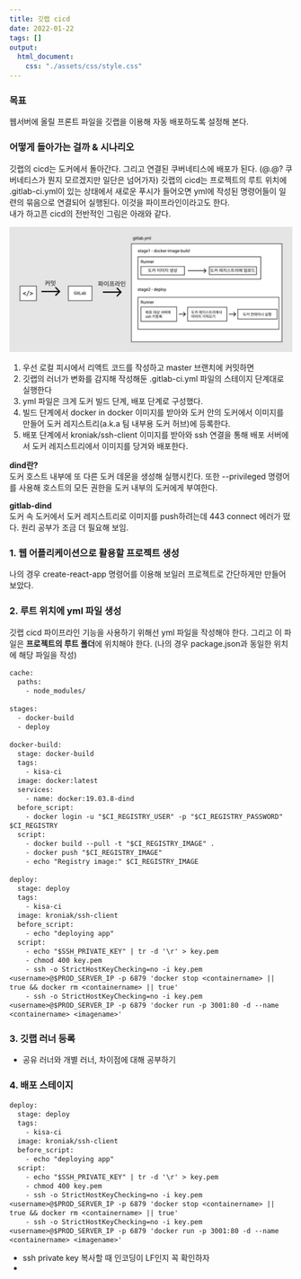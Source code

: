 ```yaml
---
title: 깃랩 cicd
date: 2022-01-22
tags: []
output:
  html_document:
    css: "./assets/css/style.css"
---
```


### 목표

웹서버에 올릴 프론트 파일을 깃랩을 이용해 자동 배포하도록 설정해 본다.

### 어떻게 돌아가는 걸까 & 시나리오
깃랩의 cicd는 도커에서 돌아간다. 그리고 연결된 쿠버네티스에 배포가 된다. (@.@? 쿠버네티스가 뭔지 모르겠지만 일단은 넘어가자) 깃랩의 cicd는 프로젝트의 루트 위치에 .gitlab-ci.yml이 있는 상태에서 새로운 푸시가 들어오면 yml에 작성된 명령어들이 일련의 묶음으로 연결되어 실행된다. 이것을 파이프라인이라고도 한다.   
내가 하고픈 cicd의 전반적인 그림은 아래와 같다.   

![](./gitlab_cicd_image1.jpg)

1. 우선 로컬 피시에서 리액트 코드를 작성하고 master 브랜치에 커밋하면
2. 깃랩의 러너가 변화를 감지해 작성해둔 .gitlab-ci.yml 파일의 스테이지 단계대로 실행한다
3. yml 파일은 크게 도커 빌드 단계, 배포 단계로 구성했다.
4. 빌드 단계에서 docker in docker 이미지를 받아와 도커 안의 도커에서 이미지를 만들어 도커 레지스트리(a.k.a 팀 내부용 도커 허브)에 등록한다.
6. 배포 단계에서 kroniak/ssh-client 이미지를 받아와 ssh 연결을 통해 배포 서버에서 도커 레지스트리에서 이미지를 당겨와 배포한다.



**dind란?**    
도커 호스트 내부에 또 다른 도커 데몬을 생성해 실행시킨다. 또한 --privileged 명령어를 사용해 호스트의 모든 권한을 도커 내부의 도커에게 부여한다.

**gitlab-dind**   
도커 속 도커에서 도커 레지스트리로 이미지를 push하려는데 443 connect 에러가 떴다. 원리 공부가 조금 더 필요해 보임.

### 1. 웹 어플리케이션으로 활용할 프로젝트 생성

나의 경우 create-react-app 명령어를 이용해 보일러 프로젝트로 간단하게만 만들어보았다.

### 2. 루트 위치에 yml 파일 생성

깃랩 cicd 파이프라인 기능을 사용하기 위해선 yml 파일을 작성해야 한다. 그리고 이 파일은 **프로젝트의 루트 폴더**에 위치해야 한다. (나의 경우 package.json과 동일한 위치에 해당 파일을 작성)

```
cache:
  paths:
    - node_modules/

stages:
  - docker-build
  - deploy

docker-build:
  stage: docker-build
  tags:
    - kisa-ci
  image: docker:latest
  services:
    - name: docker:19.03.8-dind
  before_script:
    - docker login -u "$CI_REGISTRY_USER" -p "$CI_REGISTRY_PASSWORD" $CI_REGISTRY
  script:
    - docker build --pull -t "$CI_REGISTRY_IMAGE" .
    - docker push "$CI_REGISTRY_IMAGE"
    - echo "Registry image:" $CI_REGISTRY_IMAGE

deploy:
  stage: deploy
  tags:
    - kisa-ci
  image: kroniak/ssh-client
  before_script:
    - echo "deploying app"
  script:
    - echo "$SSH_PRIVATE_KEY" | tr -d '\r' > key.pem
    - chmod 400 key.pem
    - ssh -o StrictHostKeyChecking=no -i key.pem <username>@$PROD_SERVER_IP -p 6879 'docker stop <containername> || true && docker rm <containername> || true'
    - ssh -o StrictHostKeyChecking=no -i key.pem <username>@$PROD_SERVER_IP -p 6879 'docker run -p 3001:80 -d --name <containername> <imagename>'
```

### 3. 깃랩 러너 등록
- 공유 러너와 개별 러너, 차이점에 대해 공부하기

### 4. 배포 스테이지

```docker
deploy:
  stage: deploy
  tags:
    - kisa-ci
  image: kroniak/ssh-client
  before_script:
    - echo "deploying app"
  script:
    - echo "$SSH_PRIVATE_KEY" | tr -d '\r' > key.pem
    - chmod 400 key.pem
    - ssh -o StrictHostKeyChecking=no -i key.pem <username>@$PROD_SERVER_IP -p 6879 'docker stop <containername> || true && docker rm <containername> || true'
    - ssh -o StrictHostKeyChecking=no -i key.pem <username>@$PROD_SERVER_IP -p 6879 'docker run -p 3001:80 -d --name <containername> <imagename>'
```
- ssh private key 복사할 때 인코딩이 LF인지 꼭 확인하자
- 
